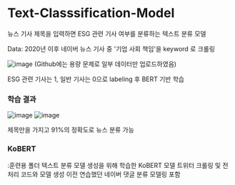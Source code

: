 # Text-Classsification-Model

뉴스 기사 제목을 입력하면 ESG 관련 기사 여부를 분류하는 텍스트 분류 모델


Data: 2020년 이후 네이버 뉴스 기사 중 '기업 사회 책임'을 keyword 로 크롤링

![image](https://user-images.githubusercontent.com/79688191/147721904-a5115b0d-b26a-474e-9c45-315f57fa3859.png)
(Github에는 용량 문제로 일부 데이터만 업로드하였음)

ESG 관련 기사는 1, 일반 기사는 0으로 labeling 후 BERT 기반 학습

### 학습 결과
![image](https://user-images.githubusercontent.com/79688191/147721942-091deb48-339e-4b83-99c5-4e7eabe63beb.png)
![image](https://user-images.githubusercontent.com/79688191/147721975-cec450b3-e76c-4da7-9651-49c656660582.png)

제목만을 가지고 91%의 정확도로 뉴스 분류 가능



### KoBERT
:훈련용 폴더
텍스트 분류 모델 생성을 위해 학습한 KoBERT 모델
트위터 크롤링 및 전처리 코드와 모델 생성 이전 연습했던 네이버 댓글 분류 모델링 포함

